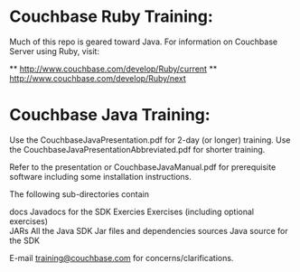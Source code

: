 Couchbase Ruby Training:
===

Much of this repo is geared toward Java. For information on Couchbase Server using Ruby, visit:

** http://www.couchbase.com/develop/Ruby/current
** http://www.couchbase.com/develop/Ruby/next


Couchbase Java Training:
===

Use the CouchbaseJavaPresentation.pdf for 2-day (or longer) training.
Use the CouchbaseJavaPresentationAbbreviated.pdf for shorter training.

Refer to the presentation or CouchbaseJavaManual.pdf for prerequisite
software including some installation instructions.

The following sub-directories contain

docs		Javadocs for the SDK
Exercies 	Exercises (including optional exercises)	
JARs		All the Java SDK Jar files and dependencies
sources		Java source for the SDK

E-mail training@couchbase.com for concerns/clarifications.


 
